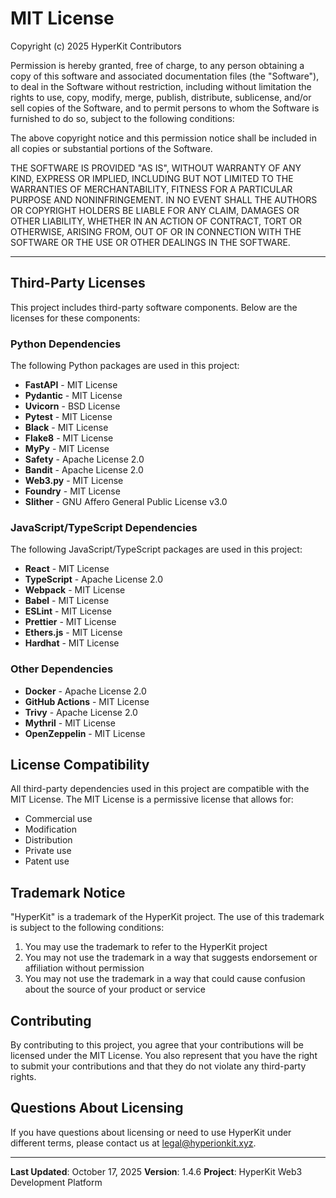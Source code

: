 # MIT License

Copyright (c) 2025 HyperKit Contributors

Permission is hereby granted, free of charge, to any person obtaining a copy
of this software and associated documentation files (the "Software"), to deal
in the Software without restriction, including without limitation the rights
to use, copy, modify, merge, publish, distribute, sublicense, and/or sell
copies of the Software, and to permit persons to whom the Software is
furnished to do so, subject to the following conditions:

The above copyright notice and this permission notice shall be included in all
copies or substantial portions of the Software.

THE SOFTWARE IS PROVIDED "AS IS", WITHOUT WARRANTY OF ANY KIND, EXPRESS OR
IMPLIED, INCLUDING BUT NOT LIMITED TO THE WARRANTIES OF MERCHANTABILITY,
FITNESS FOR A PARTICULAR PURPOSE AND NONINFRINGEMENT. IN NO EVENT SHALL THE
AUTHORS OR COPYRIGHT HOLDERS BE LIABLE FOR ANY CLAIM, DAMAGES OR OTHER
LIABILITY, WHETHER IN AN ACTION OF CONTRACT, TORT OR OTHERWISE, ARISING FROM,
OUT OF OR IN CONNECTION WITH THE SOFTWARE OR THE USE OR OTHER DEALINGS IN THE
SOFTWARE.

---

## Third-Party Licenses

This project includes third-party software components. Below are the licenses for these components:

### Python Dependencies

The following Python packages are used in this project:

- **FastAPI** - MIT License
- **Pydantic** - MIT License
- **Uvicorn** - BSD License
- **Pytest** - MIT License
- **Black** - MIT License
- **Flake8** - MIT License
- **MyPy** - MIT License
- **Safety** - Apache License 2.0
- **Bandit** - Apache License 2.0
- **Web3.py** - MIT License
- **Foundry** - MIT License
- **Slither** - GNU Affero General Public License v3.0

### JavaScript/TypeScript Dependencies

The following JavaScript/TypeScript packages are used in this project:

- **React** - MIT License
- **TypeScript** - Apache License 2.0
- **Webpack** - MIT License
- **Babel** - MIT License
- **ESLint** - MIT License
- **Prettier** - MIT License
- **Ethers.js** - MIT License
- **Hardhat** - MIT License

### Other Dependencies

- **Docker** - Apache License 2.0
- **GitHub Actions** - MIT License
- **Trivy** - Apache License 2.0
- **Mythril** - MIT License
- **OpenZeppelin** - MIT License

## License Compatibility

All third-party dependencies used in this project are compatible with the MIT License. The MIT License is a permissive license that allows for:

- Commercial use
- Modification
- Distribution
- Private use
- Patent use

## Trademark Notice

"HyperKit" is a trademark of the HyperKit project. The use of this trademark is subject to the following conditions:

1. You may use the trademark to refer to the HyperKit project
2. You may not use the trademark in a way that suggests endorsement or affiliation without permission
3. You may not use the trademark in a way that could cause confusion about the source of your product or service

## Contributing

By contributing to this project, you agree that your contributions will be licensed under the MIT License. You also represent that you have the right to submit your contributions and that they do not violate any third-party rights.

## Questions About Licensing

If you have questions about licensing or need to use HyperKit under different terms, please contact us at [legal@hyperionkit.xyz](mailto:legal@hyperionkit.xyz).

---

**Last Updated**: October 17, 2025
**Version**: 1.4.6
**Project**: HyperKit Web3 Development Platform
